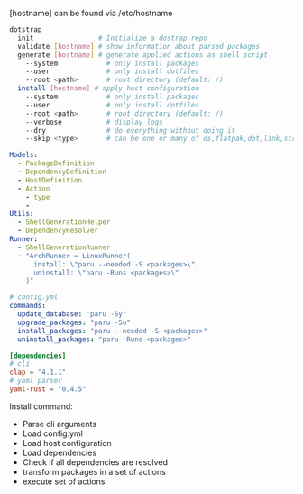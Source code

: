 [hostname] can be found via /etc/hostname

```sh
dotstrap
  init                # Initialize a dostrap repo
  validate [hostname] # show information about parsed packages
  generate [hostname] # generate applied actions as shell script
    --system            # only install packages
    --user              # only install dotfiles
    --root <path>       # root directory (default: /)
  install [hostname] # apply host configuration
    --system            # only install packages
    --user              # only install dotfiles
    --root <path>       # root directory (default: /)
    --verbose           # display logs
    --dry               # do everything without doing it
    --skip <type>       # can be one or many of os,flatpak,dot,link,script
```

```yaml
Models:
  - PackageDefinition
  - DependencyDefinition
  - HostDefinition
  - Action
    - type
    -
Utils:
  - ShellGenerationHelper
  - DependencyResolver
Runner:
  - ShellGenerationRunner
  - "ArchRunner = LinuxRunner(
      install: \"paru --needed -S <packages>\",
      uninstall: \"paru -Runs <packages>\"
    )"
```

```yaml
# config.yml
commands:
  update_database: "paru -Sy"
  upgrade_packages: "paru -Su"
  install_packages: "paru --needed -S <packages>"
  uninstall_packages: "paru -Runs <packages>"
```

```toml
[dependencies]
# cli
clap = "4.1.1"
# yaml parser
yaml-rust = "0.4.5"
```

Install command:
- Parse cli arguments
- Load config.yml
- Load host configuration
- Load dependencies
- Check if all dependencies are resolved
- transform packages in a set of actions
- execute set of actions
